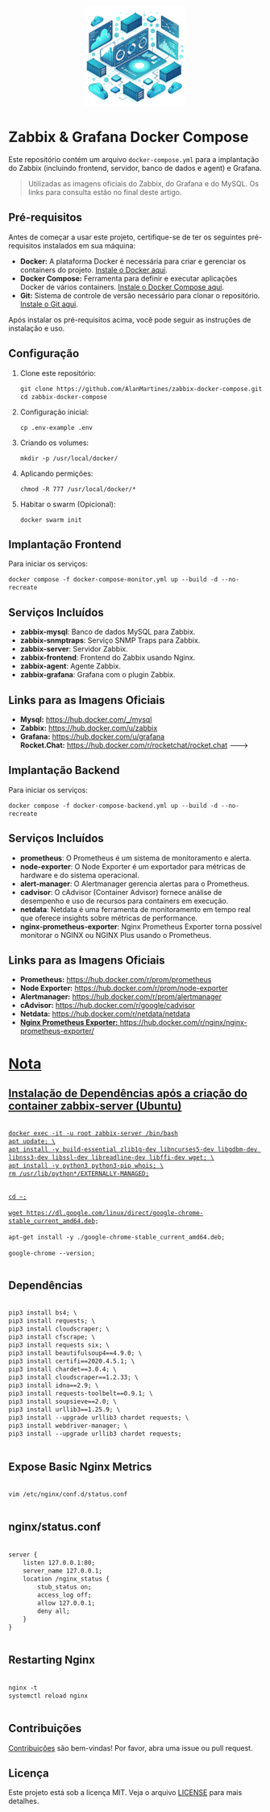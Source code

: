 <p align="center">
    <img src="technology-two.png" width="200" alt="Logo" />
</p>

<h1>Zabbix & Grafana Docker Compose</h1>

<p>Este repositório contém um arquivo <code>docker-compose.yml</code> para a implantação do Zabbix (incluindo frontend, servidor, banco de dados e agent) e Grafana.</p>
<blockquote>
    Utilizadas as imagens oficiais do Zabbix, do Grafana e do MySQL. Os links para consulta estão no final deste artigo.
</blockquote>

<h2>Pré-requisitos</h2>

<p>Antes de começar a usar este projeto, certifique-se de ter os seguintes pré-requisitos instalados em sua máquina:</p>

<ul>
    <li><b>Docker:</b> A plataforma Docker é necessária para criar e gerenciar os containers do projeto. <a href="https://docs.docker.com/get-docker/">Instale o Docker aqui</a>.</li>
    <li><b>Docker Compose:</b> Ferramenta para definir e executar aplicações Docker de vários containers. <a href="https://docs.docker.com/compose/install/">Instale o Docker Compose aqui</a>.</li>
    <li><b>Git:</b> Sistema de controle de versão necessário para clonar o repositório. <a href="https://git-scm.com/book/pt-br/v2/Come%C3%A7ando-Instalando-o-Git">Instale o Git aqui</a>.</li>
</ul>

<p>Após instalar os pré-requisitos acima, você pode seguir as instruções de instalação e uso.</p>

<h2>Configuração</h2>

<ol>
    <li>Clone este repositório:
        <pre><code>git clone https://github.com/AlanMartines/zabbix-docker-compose.git
cd zabbix-docker-compose</code></pre>
    </li>
    <li>Configuração inicial:
        <pre><code>cp .env-example .env</code></pre>
    </li>
    <li>Criando os volumes:
        <pre><code>mkdir -p /usr/local/docker/</code></pre>
    </li>
    <li>Aplicando permições:
        <pre><code>chmod -R 777 /usr/local/docker/*</code></pre>
    </li>
    <li>Habitar o swarm (Opicional):
        <pre><code>docker swarm init</code></pre>
    </li>
</ol>

<h2>Implantação Frontend</h2>

<p>Para iniciar os serviços:</p>
<pre><code>docker compose -f docker-compose-monitor.yml up --build -d --no-recreate</code></pre>

<h2>Serviços Incluídos</h2>

<ul>
    <li><strong>zabbix-mysql</strong>: Banco de dados MySQL para Zabbix.</li>
    <li><strong>zabbix-snmptraps</strong>: Serviço SNMP Traps para Zabbix.</li>
    <li><strong>zabbix-server</strong>: Servidor Zabbix.</li>
    <li><strong>zabbix-frontend</strong>: Frontend do Zabbix usando Nginx.</li>
    <li><strong>zabbix-agent</strong>: Agente Zabbix.</li>
    <li><strong>zabbix-grafana</strong>: Grafana com o plugin Zabbix.</li>
    <!--- <li><strong>rocketchat</strong>: Rocket.Chat.</li> --->
</ul>

<h2>Links para as Imagens Oficiais</h2>

<ul>
    <li><strong>Mysql:</strong> <a href="https://hub.docker.com/_/mysql" target="_blank">https://hub.docker.com/_/mysql</a></li>
    <li><strong>Zabbix:</strong> <a href="https://hub.docker.com/u/zabbix" target="_blank">https://hub.docker.com/u/zabbix</a></li>
    <li><strong>Grafana:</strong> <a href="https://hub.docker.com/u/grafana" target="_blank">https://hub.docker.com/u/grafana</a></li>
    <! --- <li><strong>Rocket.Chat:</strong> <a href="https://hub.docker.com/r/rocketchat/rocket.chat" target="_blank">https://hub.docker.com/r/rocketchat/rocket.chat</a></li> --->
</ul>

<h2>Implantação Backend</h2>

<p>Para iniciar os serviços:</p>
<pre><code>docker compose -f docker-compose-backend.yml up --build -d --no-recreate</code></pre>

<h2>Serviços Incluídos</h2>

<ul>
    <li><strong>prometheus</strong>: O Prometheus é um sistema de monitoramento e alerta.</li>
    <li><strong>node-exporter</strong>: O Node Exporter é um exportador para métricas de hardware e do sistema operacional.</li>
    <li><strong>alert-manager</strong>: O Alertmanager gerencia alertas para o Prometheus.</li>
    <li><strong>cadvisor</strong>: O cAdvisor (Container Advisor) fornece análise de desempenho e uso de recursos para containers em execução.</li>
    <li><strong>netdata</strong>: Netdata é uma ferramenta de monitoramento em tempo real que oferece insights sobre métricas de performance.</li>
    <li><strong>nginx-prometheus-exporter</strong>: Nginx Prometheus Exporter torna possível monitorar o NGINX ou NGINX Plus usando o Prometheus.</li>
</ul>

<h2>Links para as Imagens Oficiais</h2>

<ul>
    <li><strong>Prometheus:</strong> <a href="https://hub.docker.com/r/prom/prometheus" target="_blank">https://hub.docker.com/r/prom/prometheus</a></li>
    <li><strong>Node Exporter:</strong> <a href="https://hub.docker.com/r/prom/node-exporter" target="_blank">https://hub.docker.com/r/prom/node-exporter</a></li>
    <li><strong>Alertmanager:</strong> <a href="https://hub.docker.com/r/prom/alertmanager" target="_blank">https://hub.docker.com/r/prom/alertmanager</a></li>
    <li><strong>cAdvisor:</strong> <a href="https://hub.docker.com/r/google/cadvisor" target="_blank">https://hub.docker.com/r/google/cadvisor</a></li>
    <li><strong>Netdata:</strong> <a href="https://hub.docker.com/r/netdata/netdata" target="_blank">https://hub.docker.com/r/netdata/netdata</a</li>
    <li><strong>Nginx Prometheus Exporter:</strong> <a href="https://hub.docker.com/r/nginx/nginx-prometheus-exporter/" target="_blank">https://hub.docker.com/r/nginx/nginx-prometheus-exporter/</a</li>
</ul>

<h1>Nota</h1>
<h2>Instalação de Dependências após a criação do container zabbix-server (Ubuntu)</h2>
<pre>
<code>
docker exec -it -u root zabbix-server /bin/bash
apt update; \
apt install -y build-essential zlib1g-dev libncurses5-dev libgdbm-dev libnss3-dev libssl-dev libreadline-dev libffi-dev wget; \
apt install -y python3 python3-pip whois; \
rm /usr/lib/python*/EXTERNALLY-MANAGED;

cd ~; \
wget https://dl.google.com/linux/direct/google-chrome-stable_current_amd64.deb; \
apt-get install -y ./google-chrome-stable_current_amd64.deb; \
google-chrome --version;
</code>
</pre>

<h2>Dependências</h2>
<pre>
<code>
pip3 install bs4; \
pip3 install requests; \
pip3 install cloudscraper; \
pip3 install cfscrape; \
pip3 install requests six; \
pip3 install beautifulsoup4==4.9.0; \
pip3 install certifi==2020.4.5.1; \
pip3 install chardet==3.0.4; \
pip3 install cloudscraper==1.2.33; \
pip3 install idna==2.9; \
pip3 install requests-toolbelt==0.9.1; \
pip3 install soupsieve==2.0; \
pip3 install urllib3==1.25.9; \
pip3 install --upgrade urllib3 chardet requests; \
pip3 install webdriver-manager; \
pip3 install --upgrade urllib3 chardet requests;
</code>
</pre>

<h2>Expose Basic Nginx Metrics</h2>
<pre>
<code>
vim /etc/nginx/conf.d/status.conf
</code>
</pre>

<h2>nginx/status.conf</h2>
<pre>
<code>
server {
	listen 127.0.0.1:80;
	server_name 127.0.0.1;
	location /nginx_status {
		stub_status on;
		access_log off;
		allow 127.0.0.1;
		deny all;
	}
}
</code>
</pre>

<h2>Restarting Nginx</h2>
<pre>
<code>
nginx -t
systemctl reload nginx
</code>
</pre>


<h2>Contribuições</h2>

<p><a href="CONTRIBUTING.md">Contribuições</a> são bem-vindas! Por favor, abra uma issue ou pull request.</p>

<h2>Licença</h2>

<p>
    Este projeto está sob a licença MIT. Veja o arquivo <a href="LICENSE">LICENSE</a> para mais detalhes.
</p>
